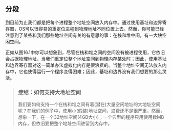 ## 分段
到目前为止我们都是把每个进程整个地址空间放入内存中。通过使用基址和边界寄存器，OS可以很容易的重定位进程到物理地址不同位置上去。然而，你可能已经注意到了某些和我们那些地址空间有关的有意思的事：在栈和堆中间，有一大块空闲空间。

正如从图16.1中你可以想象到，尽管在栈和堆之间的空间没有被进程使用，它依旧会占据物理地址，当我们重定位整个地址空间到物理内存某处时；因此，使用基址和边界寄存器对这一简单办法虚拟化内存是很浪费的。当整个地址空间无法放入内存中，它也使得运行一个程序变得困难；因此，基址和边界没有我们想要的那么灵活。
>### 症结：如何支持大地址空间
>我们要如何支持一个在栈和堆之间有着(潜在)大量空闲地址的大地址空间呢？在我们的例子中，使用小(假装)地址空间，浪费还不是很严重。然而，想象一下，在一个32地址空间(4GB大小)；一个典型的程序只用使用数MB内存，但依旧要把整个地址空间驻留到内存中。